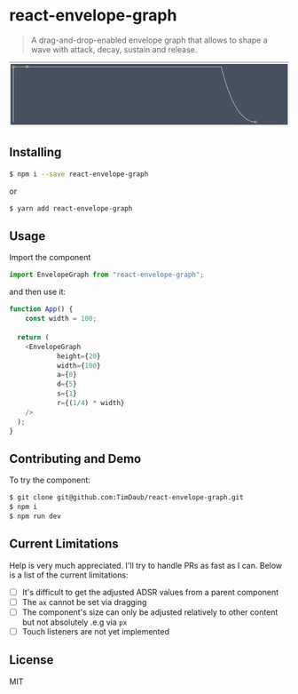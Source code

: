 # react-envelope-graph

> A drag-and-drop-enabled envelope graph that allows to shape a wave with
> attack, decay, sustain and release.

<a href="https://github.com/TimDaub/react-envelope-graph"><img width="600"
src="https://github.com/TimDaub/react-envelope-graph/raw/master/assets/react-envelope-graph.gif" alt="react-envelope-graph screenshot" /></a>

## Installing

```bash
$ npm i --save react-envelope-graph
```

or

```bash
$ yarn add react-envelope-graph
```

## Usage

Import the component

```js
import EnvelopeGraph from "react-envelope-graph";
```

and then use it:

```js
function App() {
	const width = 100;

  return (
    <EnvelopeGraph
			height={20}
			width={100}
			a={0}
			d={5}
			s={1}
			r={(1/4) * width}
    />
  );
}
```

## Contributing and Demo

To try the component:

```bash
$ git clone git@github.com:TimDaub/react-envelope-graph.git
$ npm i
$ npm run dev
```

## Current Limitations

Help is very much appreciated. I'll try to handle PRs as fast as I can. Below
is a list of the current limitations:

- [ ] It's difficult to get the adjusted ADSR values from a parent component
- [ ] The `ax` cannot be set via dragging
- [ ] The component's size can only be adjusted relatively to other content but
not absolutely .e.g via `px`
- [ ] Touch listeners are not yet implemented

## License

MIT
